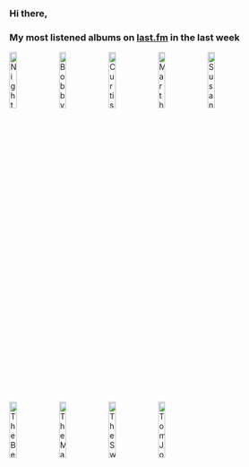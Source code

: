 ### Hi there, 

### My most listened albums on [last.fm](https://www.last.fm/user/jfdesignnet) in the last week

[<img src='https://lastfm.freetls.fastly.net/i/u/300x300/d55f0b4a7aa04d457b479c440a164d25.jpg' width='16%' height='16%' alt='Nightwish - Once'>](https://www.last.fm/music/nightwish/once)&nbsp;
[<img src='https://lastfm.freetls.fastly.net/i/u/300x300/c544e5734e4d4f2abc6c51c841d30a79.jpg' width='16%' height='16%' alt='Bobby Vee - Earth Angel'>](https://www.last.fm/music/bobby%2bvee/earth%2bangel)&nbsp;
[<img src='https://lastfm.freetls.fastly.net/i/u/300x300/4d856313ec398d350309e29ceb155738.jpg' width='16%' height='16%' alt='Curtis Lee - Pretty Little Angel Eyes'>](https://www.last.fm/music/curtis%2blee/pretty%2blittle%2bangel%2beyes)&nbsp;
[<img src='https://lastfm.freetls.fastly.net/i/u/300x300/b97461100cf56240ef6e6699caeee983.jpg' width='16%' height='16%' alt='Martha Reeves & The Vandellas - Best Of'>](https://www.last.fm/music/martha%2breeves%2b%2526%2bthe%2bvandellas/best%2bof)&nbsp;
[<img src='https://lastfm.freetls.fastly.net/i/u/300x300/7641b8a867c288ee2ee3f1788d6d1cd9.png' width='16%' height='16%' alt='Susan Maughan - Bobbys Girl'>](https://www.last.fm/music/susan%2bmaughan/bobby%2527s%2bgirl)&nbsp;
<br>
[<img src='https://lastfm.freetls.fastly.net/i/u/300x300/2c8e1ea66adc488c865b56446b449bd2.jpg' width='16%' height='16%' alt='The Beach Boys - Beach Boys'>](https://www.last.fm/music/the%2bbeach%2bboys/beach%2bboys)&nbsp;
[<img src='https://lastfm.freetls.fastly.net/i/u/300x300/fac9cec002e646d5bddca8a229128b41.jpg' width='16%' height='16%' alt='The Marcels - Blue Moon / Heartaches'>](https://www.last.fm/music/the%2bmarcels/blue%2bmoon%2b%252f%2bheartaches)&nbsp;
[<img src='https://lastfm.freetls.fastly.net/i/u/300x300/862524832a8e9c2a38271be11ebe4776.jpg' width='16%' height='16%' alt='The Swinging Blue Jeans - Hippy Hippy Shake'>](https://www.last.fm/music/the%2bswinging%2bblue%2bjeans/hippy%2bhippy%2bshake)&nbsp;
[<img src='https://lastfm.freetls.fastly.net/i/u/300x300/fb43ade6d733bad9ab8d500f0918b3a5.png' width='16%' height='16%' alt='Tom Jones - Along Came Jones'>](https://www.last.fm/music/tom%2bjones/along%2bcame%2bjones)&nbsp;
